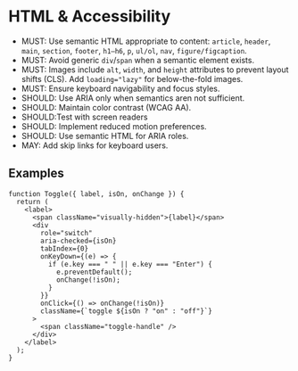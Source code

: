 # HTML & Accessibility

- MUST: Use semantic HTML appropriate to content: `article`, `header`, `main`, `section`, `footer`, `h1–h6`, `p`, `ul/ol`, `nav`, `figure/figcaption`.
- MUST: Avoid generic `div`/`span` when a semantic element exists.
- MUST: Images include `alt`, `width`, and `height` attributes to prevent layout shifts (CLS). Add `loading="lazy"` for below-the-fold images.
- MUST: Ensure keyboard navigability and focus styles.
- SHOULD: Use ARIA only when semantics aren not sufficient.
- SHOULD: Maintain color contrast (WCAG AA).
- SHOULD:Test with screen readers
- SHOULD: Implement reduced motion preferences.
- SHOULD: Use semantic HTML for ARIA roles.
- MAY: Add skip links for keyboard users.

## Examples

```tsx
function Toggle({ label, isOn, onChange }) {
  return (
    <label>
      <span className="visually-hidden">{label}</span>
      <div
        role="switch"
        aria-checked={isOn}
        tabIndex={0}
        onKeyDown={(e) => {
          if (e.key === " " || e.key === "Enter") {
            e.preventDefault();
            onChange(!isOn);
          }
        }}
        onClick={() => onChange(!isOn)}
        className={`toggle ${isOn ? "on" : "off"}`}
      >
        <span className="toggle-handle" />
      </div>
    </label>
  );
}
```
